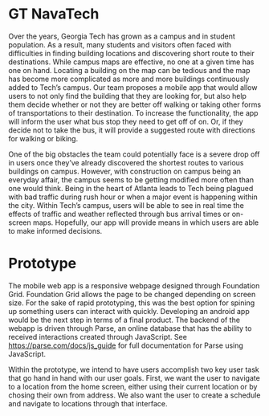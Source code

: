 GT NavaTech
====
Over the years, Georgia Tech has grown as a campus and in student population. As a result, many students and visitors often faced with difficulties in finding building locations and discovering short route to their destinations. While campus maps are effective, no one at a given time has one on hand. Locating a building on the map can be tedious and the map has become more complicated as more and more buildings continuously added to Tech’s campus. Our team proposes a mobile app that would allow users to not only find the building that they are looking for, but also help them decide whether or not they are better off walking or taking other forms of transportations to their destination. To increase the functionality, the app will inform the user what bus stop they need to get off of on. Or, if they decide not to take the bus, it will provide a suggested route with directions for walking or biking.

One of the big obstacles the team could potentially face is a severe drop off in users once they’ve already discovered the shortest routes to various buildings on campus. However, with construction on campus being an everyday affair, the campus seems to be getting modified more often than one would think. Being in the heart of Atlanta leads to Tech being plagued with bad traffic during rush hour or when a major event is happening within the city. Within Tech’s campus, users will be able to see in real time the effects of traffic and weather reflected through bus arrival times or on-screen maps. Hopefully, our app will provide means in which users are able to make informed decisions.

Prototype
====

The mobile web app is a responsive webpage designed through Foundation Grid. Foundation Grid allows the page to be changed depending on screen size. For the sake of rapid prototyping, this was the best option for spining up something users can interact with quickly. Developing an android app would be the next step in terms of a final product. The backend of the webapp is driven through Parse, an online database that has the ability to received interactions created through JavaScript. See https://parse.com/docs/js_guide for full documentation for Parse using JavaScript.

Within the prototype, we intend to have users accomplish two key user task that go hand in hand with our user goals. First, we want the user to navigate to a location from the home screen, either using their current location or by chosing their own from address. We also want the user to create a schedule and navigate to locations through that interface. 